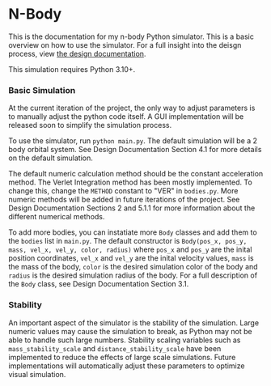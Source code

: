 # N-Body

This is the documentation for my n-body Python simulator. This is a basic overview on how to use the simulator. For a full insight into the deisgn process, view [the design documentation](https://github.com/biancanev/N-Body/blob/main/N_Body_Documentation_rev1.pdf).

This simulation requires Python 3.10+.

### Basic Simulation

At the current iteration of the project, the only way to adjust parameters is to manually adjust the python code itself. A GUI implementation will be released soon to simplify the simulation process.

To use the simulator, run `python main.py`. The default simulation will be a 2 body orbital system. See Design Documentation Section 4.1 for more details on the default simulation.

The default numeric calculation method should be the constant acceleration method. The Verlet Integration method has been mostly implemented. To change this, change the `METHOD` constant to "VER" in `bodies.py`. More numeric methods will be added in future iterations of the project. See Design Documentation Sections 2 and 5.1.1 for more information about the different numerical methods. 

To add more bodies, you can instatiate more `Body` classes and add them to the `bodies` list in `main.py`. The default constructor is `Body(pos_x, pos_y, mass, vel_x, vel_y, color, radius)` where `pos_x` and `pos_y` are the inital position coordinates, `vel_x` and `vel_y` are the inital velocity values, `mass` is the mass of the body, `color` is the desired simulation color of the body and `radius` is the desired simulation radius of the body. For a full description of the `Body` class, see Design Documentation Section 3.1. 

### Stability

An important aspect of the simulator is the stability of the simulation. Large numeric values may cause the simulation to break, as Python may not be able to handle such large numbers. Stability scaling variables such as `mass_stability_scale` and `distance_stability_scale` have been implemented to reduce the effects of large scale simulations. Future implementations will automatically adjust these parameters to optimize visual simulation.
